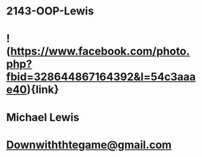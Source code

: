 # 2143-OOP-Lewis
# ! (https://www.facebook.com/photo.php?fbid=328644867164392&l=54c3aaae40){link}
# Michael Lewis
# Downwiththtegame@gmail.com
